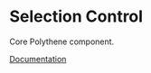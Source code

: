 # Selection Control

Core Polythene component.

[Documentation](https://github.com/ArthurClemens/polythene/blob/master/packages/docs/components/selection-control.md)
